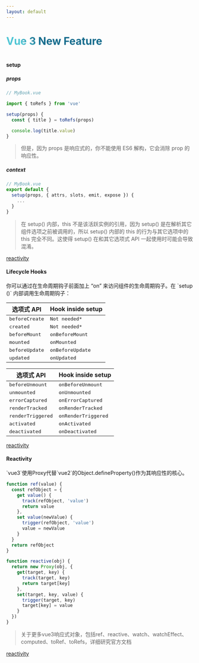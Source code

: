 ```yaml
---
layout: default
---
```


# Vue 3 New Feature

<div class="wrap">

<div v-click="1">
  <h4 class="bg-$prism-background px-2 py-1 rounded font-mono inline-block text-0.4em text-green-500 mb-2">setup</h4>

  <div grid="~ cols-2 gap-2">
  <div>
  <h5 class="bg-$prism-background px-2 py-1 rounded font-mono inline-block text-0.4em text-green-500 mb-2">props</h5>

  ```ts
  // MyBook.vue

  import { toRefs } from 'vue'

  setup(props) {
    const { title } = toRefs(props)

    console.log(title.value)
  }
  ```
  > 但是，因为 props 是响应式的，你不能使用 ES6 解构，它会消除 prop 的响应性。
  </div>

  <div>
  <h5 class="bg-$prism-background px-2 py-1 rounded font-mono inline-block text-0.4em text-green-500 mb-2">context</h5> 

  ```ts
  // MyBook.vue
  export default {
    setup(props, { attrs, slots, emit, expose }) {
      ...
    }
  }
  ```
  > 在 setup() 内部，this 不是该活跃实例的引用，因为 setup() 是在解析其它组件选项之前被调用的，所以 setup() 内部的 this 的行为与其它选项中的 this 完全不同。这使得 setup() 在和其它选项式 API 一起使用时可能会导致混淆。
  </div>

  </div>

  [reactivity](https://vuejs.org/guide/extras/reactivity-in-depth.html)
</div>

<div v-click="2">
  <h4 class="bg-$prism-background px-2 py-1 rounded font-mono inline-block text-0.4em mb-2 text-green-500">Lifecycle Hooks
  </h4>

  <div>
  你可以通过在生命周期钩子前面加上 “on” 来访问组件的生命周期钩子。在 `setup ()` 内部调用生命周期钩子：

  <div grid="~ cols-2 gap-2" class="mt-2">
  <div>

  | **选项式 API** | **Hook inside setup** |
  | --- | --- |
  | <kbd>beforeCreate</kbd> | <kbd>Not needed*</kbd> |
  | <kbd>created</kbd> | <kbd>Not needed*</kbd> |
  | <kbd>beforeMount</kbd>	| <kbd>onBeforeMount</kbd> |
  | <kbd>mounted</kbd>	| <kbd>onMounted</kbd> |
  | <kbd>beforeUpdate</kbd> | <kbd>onBeforeUpdate</kbd> |
  | <kbd>updated</kbd>	| <kbd>onUpdated</kbd> |
  </div>
  <div>

  | **选项式 API** | **Hook inside setup** |
  | --- | --- |
  | <kbd>beforeUnmount</kbd>	| <kbd>onBeforeUnmount</kbd> |
  | <kbd>unmounted</kbd>	| <kbd>onUnmounted</kbd> |
  | <kbd>errorCaptured</kbd>	| <kbd>onErrorCaptured</kbd> |
  | <kbd>renderTracked</kbd>	| <kbd>onRenderTracked</kbd> |
  | <kbd>renderTriggered</kbd>	| <kbd>onRenderTriggered</kbd> |
  | <kbd>activated</kbd>	| <kbd>onActivated</kbd> |
  | <kbd>deactivated</kbd>	| <kbd>onDeactivated</kbd> |
  </div>
  </div>
  </div>

  [reactivity](https://vuejs.org/guide/extras/reactivity-in-depth.html)
</div>

<div v-click="3" class="reactivity">
  <h4 class="bg-$prism-background px-2 py-1 rounded font-mono inline-block text-0.4em mb-2 text-green-500">Reactivity
  </h4>

  <div>
  `vue3`使用<span class="bg-$prism-background px-2 py-1 rounded font-mono inline-block text-0.4em text-green-500">Proxy</span>代替`vue2`的<span class="bg-$prism-background px-2 py-1 rounded font-mono inline-block text-0.4em text-green-500">Object.defineProperty()</span>作为其响应性的核心。

  <div grid="~ cols-2 gap-2" m="t-2">

  ```ts
  function ref(value) {
    const refObject = {
      get value() {
        track(refObject, 'value')
        return value
      },
      set value(newValue) {
        trigger(refObject, 'value')
        value = newValue
      }
    }
    return refObject
  }
  ```

  ```ts
  function reactive(obj) {
    return new Proxy(obj, {
      get(target, key) {
        track(target, key)
        return target[key]
      },
      set(target, key, value) {
        trigger(target, key)
        target[key] = value
      }
    })
  }
  ```
  </div>

  > 关于更多vue3响应式对象，包括<span class="blockcode">ref</span>、<span class="blockcode">reactive</span>、<span class="blockcode">watch</span>、<span class="blockcode">watchEffect</span>、<span class="blockcode">computed</span>、<span class="blockcode">toRef</span>、<span class="blockcode">toRefs</span>，详细研究官方文档
  </div>

  [reactivity](https://vuejs.org/guide/extras/reactivity-in-depth.html)
</div>

</div>

<style>
.wrap{height: 99%;overflow: hidden}
h1 {
  background-color: #2B90B6;
  background-image: linear-gradient(45deg, #4EC5D4 10%, #146b8c 20%);
  background-size: 100%;
  -webkit-background-clip: text;
  -moz-background-clip: text;
  -webkit-text-fill-color: transparent;
  -moz-text-fill-color: transparent;
}
h1 sup{position: static}
pre{max-height: 80%; overflow: scroll}
.reactivity pre{max-height: 100%}
blockquote{margin-top: 1em}
.slidev-vclick-target{display: none}
.slidev-vclick-current{display: block}
</style>
